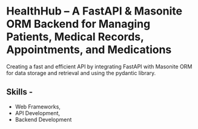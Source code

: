# HealthHub – A FastAPI & Masonite ORM Backend for Managing Patients, Medical Records, Appointments, and Medications
Creating a fast and efficient API by integrating FastAPI with Masonite ORM for data storage and retrieval and using the pydantic library. 

## Skills - 
- Web Frameworks,
- API Development,
- Backend Development
